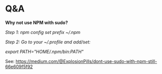 # Q&A

**Why not use NPM with sudo?** 

_Step 1: npm config set prefix ~/.npm_

_Step 2: Go to your ~/.profile and add/set:_

_export PATH="$HOME/.npm/bin:$PATH"_

See: https://medium.com/@ExplosionPills/dont-use-sudo-with-npm-still-66e609f5f92


